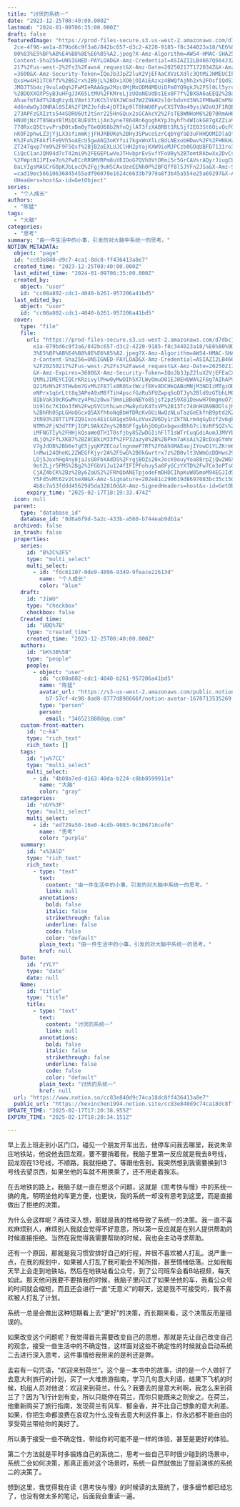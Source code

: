 ```yaml
---
title: "讨厌的系统一"
date: "2023-12-25T08:40:00.000Z"
lastmod: "2024-01-09T06:35:00.000Z"
draft: false
featuredImage: "https://prod-files-secure.s3.us-west-2.amazonaws.com/d7dbc101-8\
  2ce-4f96-ae1a-879bd6c9f3a6/842bc657-d3c2-4220-9185-f8c344023a18/%E6%80%9D%E8%\
  80%83%E5%BF%AB%E4%B8%8E%E6%85%A2.jpeg?X-Amz-Algorithm=AWS4-HMAC-SHA256&X-Amz-\
  Content-Sha256=UNSIGNED-PAYLOAD&X-Amz-Credential=ASIAZI2LB4667Q564J3Z%2F20250\
  217%2Fus-west-2%2Fs3%2Faws4_request&X-Amz-Date=20250217T172034Z&X-Amz-Expires\
  =3600&X-Amz-Security-Token=IQoJb3JpZ2luX2VjEFAaCXVzLXdlc3QtMiJHMEUCIFikoSlUG0\
  QxsHw4H11TC6ffV%2BG2rx%2B9jL%2BDxiXO6jOIAiEAzxz4BWQfAjNh2x%2FOsfIQdSIQ%2F6%2B\
  JMDJTSb4cj9vulaQq%2FwMIeRAAGgw2Mzc0MjMxODM4MDUiDFm0YQ9gkJ%2FSl0Ll5yrcA568scCt\
  %2BDQXXOXPSyBJuHFgJ3K65LtMU%2FKMreLjzUOaNEUdDs1Ex8F7f%2BX8A6aEEQ2%2BaZKCo785M\
  AhuefmTAdT%2BqRzydLV8mt17zKCblV4XJWCmd7W2Z9kH2slOrbdoYd3N%2FMNw8CmP68Vm3MLGIB\
  4d6ndwOy3ONRAl0SIA%2F1MZJofdb4jDTIkp9lT8hWU0FyvCXSTV8e49ysiW2oUJF1RQEDQkxbQSg\
  273APFzGXIzts544SDRU6Ut2tSnr225HnGQux2sGCAkcV2%2FsTE8WNHoM6%2B70RmAH6mBb8Ze4Q\
  HNU0jNz7T8SWaY8lMiQC8UEU3tijAn3yne7864Rn6goghKYpJbyhfh4WIokG87gXZZia%2BOMf0iA\
  770RxcQ5CtvvPrsD0txBm0yT6eQU68b2NfnQjlAT3fzXABRBt1RLSjf2E03St6OivQcFGoYgt%2FI\
  nKOF2phwLZ3jYjLX3sfimmKjjFHJRBUKe%2BHy3SPwcoSzrCqbYgYaD3uFHHQOMIDlaQfhRWhJI2k\
  K%2Fa%2FAkflFe9Vh5oAEcU5gwA6Q3oKYfsi7kgxWnXlLcBdLNExobHDwv%2F%2FHNkHzCHKgW42B\
  ZT247qxp7Ym9%2F9F5Qsf%2BjB2oEXLUJClHH2pYajKXW9ioMJPCzb0GOqUBFD7131ro3i5tPcBZ2\
  CiQcC1anJQN94d7cT42mi9%2FEGEPLwVeJTHvbprEvSvfYFoU8y%2BTomtRkbwXx2DvCsqPhciBNI\
  %2FWptB1JPIxe7o%2FwECcRR9MVRPm8uYEIOoG7QVh0VtORmi5r5GrCAVsrAQyrJiugCLsw4rnoSn\
  8aLYIgsMAGCrG0pKJbLocQ%2Fgj9uH5CAxUzeEENh0P%2BFQff8l5JYFn2JSa&X-Amz-Signature\
  =cad19ec56610636845455adf96070e1624c6633b7979a8f3b45a554e25a69297&X-Amz-Signe\
  dHeaders=host&x-id=GetObject"
series:
  - "个人成长"
authors:
  - "陈猛"
tags:
  - "大脑"
categories:
  - "思考"
summary: "由一件生活中的小事，引发的对大脑中系统一的思考。"
NOTION_METADATA:
  object: "page"
  id: "cc83e840-d9c7-4ca1-8dc8-ff436413a8e7"
  created_time: "2023-12-25T08:40:00.000Z"
  last_edited_time: "2024-01-09T06:35:00.000Z"
  created_by:
    object: "user"
    id: "cc08a802-cdc1-4040-b261-957206a41bd5"
  last_edited_by:
    object: "user"
    id: "cc08a802-cdc1-4040-b261-957206a41bd5"
  cover:
    type: "file"
    file:
      url: "https://prod-files-secure.s3.us-west-2.amazonaws.com/d7dbc101-82ce-4f96-a\
        e1a-879bd6c9f3a6/842bc657-d3c2-4220-9185-f8c344023a18/%E6%80%9D%E8%80%8\
        3%E5%BF%AB%E4%B8%8E%E6%85%A2.jpeg?X-Amz-Algorithm=AWS4-HMAC-SHA256&X-Am\
        z-Content-Sha256=UNSIGNED-PAYLOAD&X-Amz-Credential=ASIAZI2LB466UMIEWOVR\
        %2F20250217%2Fus-west-2%2Fs3%2Faws4_request&X-Amz-Date=20250217T171933Z\
        &X-Amz-Expires=3600&X-Amz-Security-Token=IQoJb3JpZ2luX2VjEFEaCXVzLXdlc3\
        QtMiJIMEYCIQCrKRzivylPHw0yMwDIh5X7LWyOmuO01EJ0EHUWA%2F8g7AIhAP9NtOg0nNR\
        Q21MzN%2F3THwbm7GvM%2F87lx8R0SxtWczfEKv8DCHkQABoMNjM3NDIzMTgzODA1IgzkOD\
        eNPrx1qbrLtt8q3APeA9xM8fTiH4pscfGzRu5FUZwpq5oDTJy%2Bld9zGTbhLMC%2BhBsNQ\
        8IbVak30cRGwMvzy4PmJz0wx79mnLBBoNBYo8Sjsf2pzS9X81DewwH70mgmuO7iXf144CHh\
        Ui9l6c7K1Oo3fH%2FwpSVCUthLwncMw8ydzK4TxVP%2B13Tc740nHUA9BOOlsjRAIHmcMfi\
        %2BhRh0SpLGHoQGcxQ5AXfhhoNqBbWfDRcKv6UiNwQzNLuTazGeEkfnB9ptd2K2ZBxAmkPx\
        JtN93%2BT71PFZQ91xos4EiCG01ge594LoVuxZU6Dy1rZkTNLrm4qGyDzfZv6gk9Yq6SCUQ\
        NTM%2FjN3d7TPjIGPL9AkXZny%2BBGFfgybhjDOpDxbgwxdBhG7ci9zRF5QZs%2B84Ci88G\
        iMFNGTIy%2FHHjkQsaWeQTH1T0sfjby8SZwDGIihFlT1sWTrCuqGdiAumJJMVYb1%2BKOZZ\
        dLjQ%2FfLXKB7%2BZ8CBkiM33f%2FP32azy8%2B%2BPkm7aKsAi%2BcDxqGYmhm7njoIIPx\
        V7gJdOB%2Bb6e7gE5jyqKPZECozlngnmeF7RT%2F6AhGMAEaujIYowD1YLZKrm62pzsym5D\
        lnMwi24OheKL2ZWEGFKjyr2A%2FSwG%2B0kGwrtrx7z%2B0vlt3VWmGsDDHws29BjqkAXXt\
        LOj5JoxhHg4ny8jaJsG0FbXAdDS%2FrgjBOZs20xJock9ouyYoa88rpZjQw2W6Xau2dxK0m\
        9otZLjr5FMS%2Bg2%2FGbViJu124fIFIPFohuy5a8FyGCzYXTD%2Fw7Ce3ePTs0yMV55jn4\
        CjAZ4bCK%2Bz%2By6ZaUS2%2FRhQbANETpjodeFmDHDCIhpKuW05moM94EGJIdSKLH1y9QL\
        Y5Fd5vMt62v2CneXW&X-Amz-Signature=202e81c290619d8697083bc35c150e7346e6d\
        4b8c7a53fddd45629d5da32810d&X-Amz-SignedHeaders=host&x-id=GetObject"
      expiry_time: "2025-02-17T18:19:33.474Z"
  icon: null
  parent:
    type: "database_id"
    database_id: "8d6a6f9d-5a2c-433b-a560-b744eab9db1a"
  archived: false
  in_trash: false
  properties:
    series:
      id: "B%3C%3FS"
      type: "multi_select"
      multi_select:
        - id: "fdc61107-0de9-4896-9349-9feace22613d"
          name: "个人成长"
          color: "blue"
    draft:
      id: "JiWU"
      type: "checkbox"
      checkbox: false
    Created time:
      id: "UBQ%7B"
      type: "created_time"
      created_time: "2023-12-25T08:40:00.000Z"
    authors:
      id: "bK%3B%5B"
      type: "people"
      people:
        - object: "user"
          id: "cc08a802-cdc1-4040-b261-957206a41bd5"
          name: "陈猛"
          avatar_url: "https://s3-us-west-2.amazonaws.com/public.notion-static.com/775523\
            b7-57cf-4c98-8ad8-8777d898666f/notion-avatar-1678713535269.png"
          type: "person"
          person:
            email: "346521888@qq.com"
    custom-front-matter:
      id: "c~kA"
      type: "rich_text"
      rich_text: []
    tags:
      id: "jw%7CC"
      type: "multi_select"
      multi_select:
        - id: "4b08a7ed-d163-40da-b224-c8bb8599911e"
          name: "大脑"
          color: "gray"
    categories:
      id: "nbY%3F"
      type: "multi_select"
      multi_select:
        - id: "ed729a50-16e0-4cdb-9083-9c106716cef6"
          name: "思考"
          color: "purple"
    summary:
      id: "x%3AlD"
      type: "rich_text"
      rich_text:
        - type: "text"
          text:
            content: "由一件生活中的小事，引发的对大脑中系统一的思考。"
            link: null
          annotations:
            bold: false
            italic: false
            strikethrough: false
            underline: false
            code: false
            color: "default"
          plain_text: "由一件生活中的小事，引发的对大脑中系统一的思考。"
          href: null
    Date:
      id: "zYLY"
      type: "date"
      date: null
    Name:
      id: "title"
      type: "title"
      title:
        - type: "text"
          text:
            content: "讨厌的系统一"
            link: null
          annotations:
            bold: false
            italic: false
            strikethrough: false
            underline: false
            code: false
            color: "default"
          plain_text: "讨厌的系统一"
          href: null
  url: "https://www.notion.so/cc83e840d9c74ca18dc8ff436413a8e7"
  public_url: "https://kevinchen1994.notion.site/cc83e840d9c74ca18dc8ff436413a8e7"
UPDATE_TIME: "2025-02-17T17:20:38.955Z"
EXPIRY_TIME: "2025-02-17T18:20:34.151Z"

---
```

<link rel="stylesheet" href="https://cdn.jsdelivr.net/npm/katex@0.16.2/dist/katex.min.css" integrity="sha384-bYdxxUwYipFNohQlHt0bjN/LCpueqWz13HufFEV1SUatKs1cm4L6fFgCi1jT643X" crossorigin="anonymous">


早上去上班走到小区门口，碰见一个朋友开车出去，他停车问我去哪里，我说朱辛庄地铁站，他说他去回龙观，要不要捎着我，我脑子里第一反应就是我去8号线，回龙观在13号线，不顺路，我就拒绝了。等跟他告别，我突然想到我需要换到13号线去望京西，如果坐他的车就不用换乘了，还不用走着挨冻。


在去地铁的路上，我脑子就一直在想这个问题，这就是《思考快与慢》中的系统一搞的鬼，明明坐他的车更方便，也更快，我的系统一却没有思考到这里，而是直接做出了拒绝的决策。


为什么会这样呢？再往深入想，那就是我的性格导致了系统一的决策。我一直不喜欢麻烦别人，麻烦别人我就会觉得不好意思，所以第一反应就是在别人提供帮助的时候直接拒绝。当然在我觉得我需要帮助的时候，我也会主动寻求帮助。


还有一个原因，那就是我习惯安排好自己的行程，并很不喜欢被人打乱。说严重一点，在我的规划中，如果被人打乱了我可能会不知所措，甚至情绪低落。比如我每天早上会走到地铁站，然后在地铁站看公众号，到了公司班车会看B站视频，每天如此。那天他问我要不要捎我的时候，我脑子里闪过了如果坐他的车，我看公众号的时间就会缩短，而且还会进行一直“无意义”的聊天，这是我不可接受的，我不喜欢被人打乱了计划。


系统一总是会做出这种短期看上去“更好”的决策，而长期来看，这个决策反而是错误的。


如果改变这个问题呢？我觉得首先需要改变自己的思想，那就是先让自己改变自己的观念，接受一些生活中的不确定性，这样面对这些不确定性的时候就会启动系统二去进行深入思考，这件事情给我带来的是利还是弊。


孟岩有一句咒语，“欢迎来到荷兰”。这个是一本书中的故事，讲的是一个人做好了去意大利旅行的计划，买了一大堆旅游指南，学习几句意大利语，结果下飞机的时候，机组人员对他说：欢迎来到荷兰。什么？我要去的是意大利啊，我怎么来到荷兰了？因为飞行计划有变，所以只能停在荷兰，而你只能既来之则安之。在荷兰，他重新购买了旅行指南，发现荷兰有风车、郁金香，并不比自己想象的意大利差。如果，你把生命都浪费在哀叹为什么没有去意大利这件事上，你永远都不能自由的享受荷兰带给你的美好了。


所以勇于接受一些不确定性，带给你的可能不是一样的体验，甚至是更好的体验。


第二个方法就是平时多锻炼自己的系统二，思考一些自己平时很少碰到的场景中，系统二会如何决策，那真正面对这个场景时，系统一自然就做出了提前演练的系统二的决策了。


想到这里，我觉得我在读《思考快与慢》的时候读的太笼统了，很多细节都已经忘了，也没有做太多的笔记，后面我会重读一遍。

